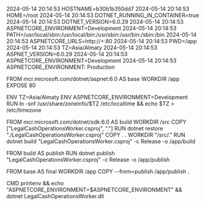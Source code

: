 2024-05-14 20:14:53 HOSTNAME=b30b1b350dd7
2024-05-14 20:14:53 HOME=/root
2024-05-14 20:14:53 DOTNET_RUNNING_IN_CONTAINER=true
2024-05-14 20:14:53 DOTNET_VERSION=6.0.29
2024-05-14 20:14:53 ASPNETCORE_ENVIRONMENT=Development
2024-05-14 20:14:53 PATH=/usr/local/sbin:/usr/local/bin:/usr/sbin:/usr/bin:/sbin:/bin
2024-05-14 20:14:53 ASPNETCORE_URLS=http://+:80
2024-05-14 20:14:53 PWD=/app
2024-05-14 20:14:53 TZ=Asia/Almaty
2024-05-14 20:14:53 ASPNET_VERSION=6.0.29
2024-05-14 20:14:53 ASPNETCORE_ENVIRONMENT=Development
2024-05-14 20:14:53 ASPNETCORE_ENVIRONMENT: Production


FROM mcr.microsoft.com/dotnet/aspnet:6.0 AS base
WORKDIR /app
EXPOSE 80

ENV TZ=Asia/Almaty
ENV ASPNETCORE_ENVIRONMENT=Development
RUN ln -snf /usr/share/zoneinfo/$TZ /etc/localtime && echo $TZ > /etc/timezone 

FROM mcr.microsoft.com/dotnet/sdk:6.0 AS build
WORKDIR /src
COPY ["LegalCashOperationsWorker.csproj", "."]
RUN dotnet restore "./LegalCashOperationsWorker.csproj"
COPY . .
WORKDIR "/src/."
RUN dotnet build "LegalCashOperationsWorker.csproj" -c Release -o /app/build

FROM build AS publish
RUN dotnet publish "LegalCashOperationsWorker.csproj" -c Release -o /app/publish

FROM base AS final
WORKDIR /app
COPY --from=publish /app/publish .

CMD printenv && echo "ASPNETCORE_ENVIRONMENT=$ASPNETCORE_ENVIRONMENT" && dotnet LegalCashOperationsWorker.dll

